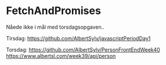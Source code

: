 # FetchAndPromises

Nåede ikke i mål med torsdagsopgaven..

Tirsdag:
https://github.com/AlbertSylv/javascriptPeriodDay1

Torsdag:
https://github.com/AlbertSylv/PersonFrontEndWeek40
https://www.albertsl.com/week39/api/person
